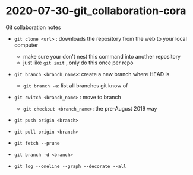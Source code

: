 # 2020-07-30-git_collaboration-cora
Git collaboration notes

- `git clone <url>` : downloads the repository from the web to your local computer
    - make sure your don't nest this command into another repository
    - just like `git init` , only do this once per repo

- `git branch <branch_name>`: create a new branch where HEAD is
    - ` git branch -a `: list all branches git know of 
- `git switch <branch_name>` : move to branch
    - `git checkout <branch_name>`: the pre-August 2019 way

- `git push origin <branch>`
- `git pull origin <branch>`
- `git fetch --prune`
- `git branch -d <branch>`
- `git log --oneline --graph --decorate --all`

